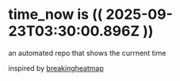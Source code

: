 # time_now is (( 2025-09-23T03:30:00.896Z ))

an automated repo that shows the currnent time

inspired by [breakingheatmap](https://github.com/breakingheatmap/breakingheatmap)